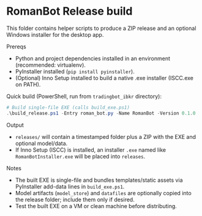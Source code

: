 RomanBot Release build
======================

This folder contains helper scripts to produce a ZIP release and an optional Windows installer for the desktop app.

Prereqs
- Python and project dependencies installed in an environment (recommended: virtualenv).
- PyInstaller installed (`pip install pyinstaller`).
- (Optional) Inno Setup installed to build a native .exe installer (ISCC.exe on PATH).

Quick build (PowerShell, run from `tradingbot_ibkr` directory):

```powershell
# Build single-file EXE (calls build_exe.ps1)
.\build_release.ps1 -Entry roman_bot.py -Name RomanBot -Version 0.1.0
```

Output
- `releases/` will contain a timestamped folder plus a ZIP with the EXE and optional model/data.
- If Inno Setup (ISCC) is installed, an installer `.exe` named like `RomanBotInstaller.exe` will be placed into `releases`.

Notes
- The built EXE is single-file and bundles templates/static assets via PyInstaller add-data lines in `build_exe.ps1`.
- Model artifacts (`model_store`) and `datafiles` are optionally copied into the release folder; include them only if desired.
- Test the built EXE on a VM or clean machine before distributing.
